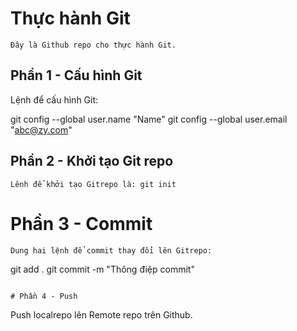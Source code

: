 # Thực hành Git
```
Đây là Github repo cho thực hành Git.
```
## Phần 1 - Cấu hình Git
Lệnh để cấu hình Git:

git config --global user.name "Name"
git config --global user.email "abc@zy.com"

## Phần 2 - Khởi tạo Git repo
```
Lênh để khởi tạo Gitrepo là: git init
```
# Phần 3 - Commit
```
Dung hai lệnh để commit thay đổi lên Gitrepo:

```
git add .
git commit -m "Thông điệp commit"
```

# Phần 4 - Push

```
Push localrepo lên Remote repo trên Github.

